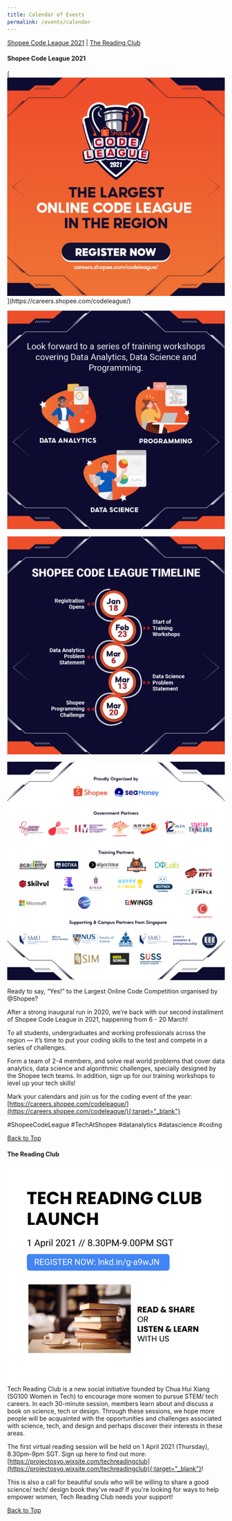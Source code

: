 ```yaml
---
title: Calendar of Events
permalink: /events/calendar
---
```


<a name="top"></a>
[Shopee Code League 2021](#1) | [The Reading Club](#2)

<a name="1"></a>
<h4><strong>Shopee Code League 2021</strong></h4>
[<img src="/images/calendar/SCL_2021_Wave1_1.jpg">](https://careers.shopee.com/codeleague/)

[<img src="/images/calendar/SCL_2021_Wave1_2.jpg">](https://careers.shopee.com/codeleague/)

[<img src="/images/calendar/SCL_2021_Wave1_3.jpg">](https://careers.shopee.com/codeleague/)

[<img src="/images/calendar/SCL_2021_Wave1_4.jpg">](https://careers.shopee.com/codeleague/)

Ready to say, “Yes!” to the Largest Online Code Competition organised by @Shopee? 

After a strong inaugural run in 2020, we’re back with our second installment of Shopee Code League in 2021, happening from 6 - 20 March! 

To all students, undergraduates and working professionals across the region — it’s time to put your coding skills to the test and compete in a series of challenges.

Form a team of 2-4 members, and solve real world problems that cover data analytics, data science and algorithmic challenges, specially designed by the Shopee tech teams. In addition, sign up for our training workshops to level up your tech skills!

Mark your calendars and join us for the coding event of the year: [https://careers.shopee.com/codeleague/](https://careers.shopee.com/codeleague/){:target="_blank"}

#ShopeeCodeLeague #TechAtShopee #datanalytics #datascience #coding

[Back to Top](#top)


<a name="2"></a>
<h4><strong>The Reading Club</strong></h4>

[<img src="/images/calendar/TRC_Launch.png">](https://lnkd.in/g-a9wJN)
Tech Reading Club is a new social initiative founded by Chua Hui Xiang (SG100 Women in Tech) to encourage more women to pursue STEM/ tech careers. In each 30-minute session, members learn about and discuss a book on science, tech or design. Through these sessions, we hope more people will be acquainted with the opportunities and challenges associated with science, tech, and design and perhaps discover their interests in these areas. 

The first virtual reading session will be held on 1 April 2021 (Thursday), 8.30pm-9pm SGT. Sign up here to find out more: [https://projectosyo.wixsite.com/techreadingclub](https://projectosyo.wixsite.com/techreadingclub){:target="_blank"}! 

This is also a call for beautiful souls who will be willing to share a good science/ tech/ design book they've read! If you're looking for ways to help empower women, Tech Reading Club needs your support!

[Back to Top](#top)